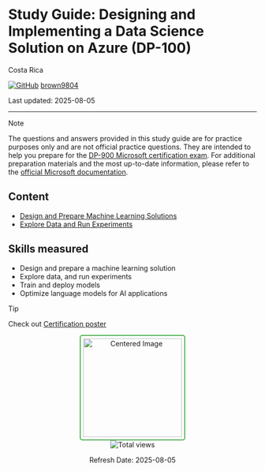 # Study Guide: Designing and Implementing a Data Science Solution on Azure (DP-100)

Costa Rica

[![GitHub](https://img.shields.io/badge/--181717?logo=github&logoColor=ffffff)](https://github.com/)
[brown9804](https://github.com/brown9804)

Last updated: 2025-08-05

----------

> [!NOTE]
> The questions and answers provided in this study guide are for practice purposes only and are not official practice questions. They are intended to help you prepare for the [DP-900 Microsoft certification exam](https://learn.microsoft.com/en-us/credentials/certifications/resources/study-guides/dp-100). For additional preparation materials and the most up-to-date information, please refer to the [official Microsoft documentation](https://learn.microsoft.com/en-us/credentials/certifications/azure-data-scientist/?practice-assessment-type=certification).

## Content

- [Design and Prepare Machine Learning Solutions](./0_DesignMLSolutions-questions.md)
- [Explore Data and Run Experiments](./1_ExploreDataExperiments-questions.md)

## Skills measured

- Design and prepare a machine learning solution
- Explore data, and run experiments
- Train and deploy models
- Optimize language models for AI applications
  
> [!TIP]
> Check out [Certification poster](https://arch-center.azureedge.net/Credentials/Certification-Poster-en-us.pdf)

<div align="center">
  <img src="https://github.com/user-attachments/assets/4577e8fa-6d58-4785-a749-96dedd22669b" alt="Centered Image" style="border: 2px solid #4CAF50; border-radius: 5px; padding: 5px; width: 200px;"/>
</div>

<!-- START BADGE -->
<div align="center">
  <img src="https://img.shields.io/badge/Total%20views-38-limegreen" alt="Total views">
  <p>Refresh Date: 2025-08-05</p>
</div>
<!-- END BADGE -->
